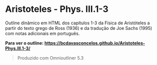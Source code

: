 # Aristoteles - Phys. III.1-3

Outline dinâmico em HTML dos capítulos 1-3 da Física de Aristóteles a partir do texto grego de Ross (1936) e da tradução de Joe Sachs (1995) com notas adicionais em português.

**Para ver o outline: https://bcdavasconcelos.github.io/Aristoteles-Phys.III.1-3/**

> Produzido com Omnioutliner 5.3
